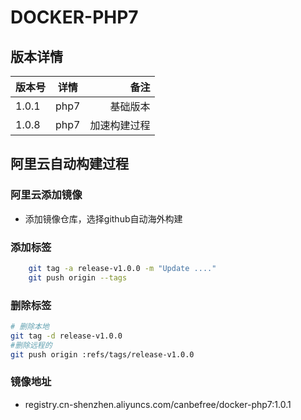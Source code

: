 # DOCKER-PHP7

## 版本详情

| 版本号 | 详情 |         备注 |
| ------ | :--: | -----------: |
| 1.0.1  | php7 |     基础版本 |
| 1.0.8  | php7 | 加速构建过程 |

## 阿里云自动构建过程

### 阿里云添加镜像

- 添加镜像仓库，选择github自动海外构建

### 添加标签

```bash
    git tag -a release-v1.0.0 -m "Update ...."
    git push origin --tags
```

### 删除标签

```bash
# 删除本地
git tag -d release-v1.0.0
#删除远程的
git push origin :refs/tags/release-v1.0.0
```

### 镜像地址

- registry.cn-shenzhen.aliyuncs.com/canbefree/docker-php7:1.0.1
